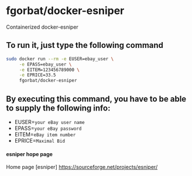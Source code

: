 # fgorbat/docker-esniper

Containerized docker-esniper

## To run it, just type the following command

```sh
sudo docker run --rm -e EUSER=ebay_user \
     -e EPASS=ebay_user \
     -e EITEM=123456789000 \
     -e EPRICE=33.5 
     fgorbat/docker-esniper
```

## By executing this command, you have to be able to supply the following info:

* EUSER=`your eBay user name`
* EPASS=`your eBay password`
* EITEM=`eBay item number`
* EPRICE=`Maximal Bid`

#### esniper hope page
Home page [esniper] https://sourceforge.net/projects/esniper/
